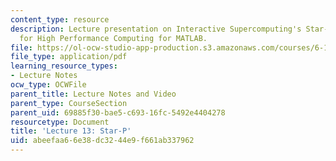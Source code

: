 ```yaml
---
content_type: resource
description: Lecture presentation on Interactive Supercomputing's Star-P Platform
  for High Performance Computing for MATLAB.
file: https://ol-ocw-studio-app-production.s3.amazonaws.com/courses/6-189-multicore-programming-primer-january-iap-2007/abeefaa66e38dc3244e9f661ab337962_lec13starp.pdf
file_type: application/pdf
learning_resource_types:
- Lecture Notes
ocw_type: OCWFile
parent_title: Lecture Notes and Video
parent_type: CourseSection
parent_uid: 69885f30-bae5-c693-16fc-5492e4404278
resourcetype: Document
title: 'Lecture 13: Star-P'
uid: abeefaa6-6e38-dc32-44e9-f661ab337962
---
```

